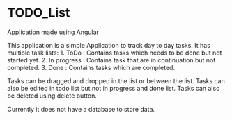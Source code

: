 # TODO_List

Application made using Angular

This application is a simple Application to track day to day tasks.
It has multiple task lists:
    1. ToDo         : Contains tasks which needs to be done but not started yet.
    2. In progress  : Contains task that are in continuation but not completed.
    3. Done         : Contains tasks which are completed.
   
Tasks can be dragged and dropped in the list or between the list.
Tasks can also be edited in todo list but not in progress and done list.
Tasks can also be deleted using delete button.

Currently it does not have a database to store data.
    

